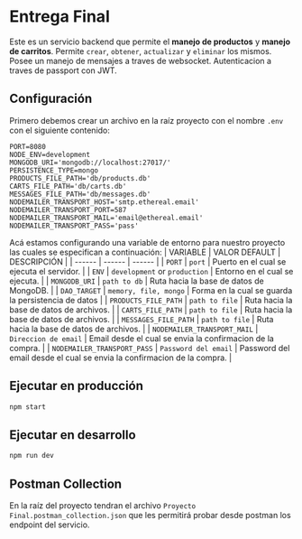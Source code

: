 # Entrega Final
Este es un servicio backend que permite el **manejo de productos** y **manejo de carritos**. Permite `crear`, `obtener`, `actualizar` y `eliminar` los mismos.
Posee un manejo de mensajes a traves de websocket.
Autenticacion a traves de passport con JWT.

## Configuración
Primero debemos crear un archivo en la raíz proyecto con el nombre `.env` con el siguiente contenido:
```
PORT=8080
NODE_ENV=development
MONGODB_URI='mongodb://localhost:27017/'
PERSISTENCE_TYPE=mongo
PRODUCTS_FILE_PATH='db/products.db'
CARTS_FILE_PATH='db/carts.db'
MESSAGES_FILE_PATH='db/messages.db'
NODEMAILER_TRANSPORT_HOST='smtp.ethereal.email'
NODEMAILER_TRANSPORT_PORT=587
NODEMAILER_TRANSPORT_MAIL='email@ethereal.email'
NODEMAILER_TRANSPORT_PASS='pass'
```
Acá estamos configurando una variable de entorno para nuestro proyecto las cuales se especifican a continuación:
| VARIABLE | VALOR DEFAULT | DESCRIPCIÓN |
| ------ | ------ | ------ |
| `PORT` | `port` | Puerto en el cual se ejecuta el servidor. |
| `ENV` | `development` or `production` | Entorno en el cual se ejecuta. |
| `MONGODB_URI` | `path to db` | Ruta hacia la base de datos de MongoDB. |
| `DAO_TARGET` | `memory, file, mongo` | Forma en la cual se guarda la persistencia de datos |
| `PRODUCTS_FILE_PATH` | `path to file` | Ruta hacia la base de datos de archivos. |
| `CARTS_FILE_PATH` | `path to file` | Ruta hacia la base de datos de archivos. |
| `MESSAGES_FILE_PATH` | `path to file` | Ruta hacia la base de datos de archivos. |
| `NODEMAILER_TRANSPORT_MAIL` | `Direccion de email` | Email desde el cual se envia la confirmacion de la compra. |
| `NODEMAILER_TRANSPORT_PASS` | `Password del email` | Password del email desde el cual se envia la confirmacion de la compra. |

## Ejecutar en producción
```sh
npm start
```

## Ejecutar en desarrollo
```sh
npm run dev
```

## Postman Collection

En la raíz del proyecto tendran el archivo `Proyecto Final.postman_collection.json` que les permitirá probar desde postman los endpoint del servicio.
